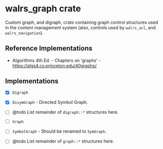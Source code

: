 # walrs_graph crate

Custom graph, and digraph, crate containing graph control structures used in the content management system (also, controls used by `walrs_acl`, and `walrs_navigation`).

## Reference Implementations

- Algorithms 4th Ed. - Chapters on 'graphs' - https://algs4.cs.princeton.edu/40graphs/

## Implementations

- [x] `Digraph`
- [x] `DisymGraph` - Directed Symbol Graph.
- [ ] @todo List remainder of `digraph::*` structures here.
- [ ] `Graph`
- [ ] `SymbolGraph` - Should be renamed to `SymGraph`.
- [ ] @todo List remainder of `graph::*` structures here.

